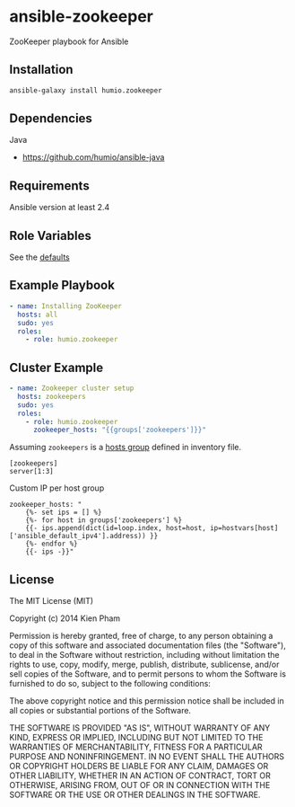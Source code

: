 ansible-zookeeper
=================

ZooKeeper playbook for Ansible

Installation
-----------

```bash
ansible-galaxy install humio.zookeeper
```

Dependencies
------------

Java

 - https://github.com/humio/ansible-java

Requirements
------------

Ansible version at least 2.4

Role Variables
--------------

See the [defaults](https://github.com/humio/ansible-zookeeper/blob/master/defaults/main.yml)

Example Playbook
----------------

```yaml
- name: Installing ZooKeeper
  hosts: all
  sudo: yes
  roles:
    - role: humio.zookeeper
```

Cluster Example
----------------

```yaml
- name: Zookeeper cluster setup
  hosts: zookeepers
  sudo: yes
  roles:
    - role: humio.zookeeper
      zookeeper_hosts: "{{groups['zookeepers']}}"
```

Assuming ```zookeepers``` is a [hosts group](http://docs.ansible.com/ansible/intro_inventory.html#group-variables) defined in inventory file.

```inventory
[zookeepers]
server[1:3]
```

Custom IP per host group

```
zookeeper_hosts: "
    {%- set ips = [] %}
    {%- for host in groups['zookeepers'] %}
    {{- ips.append(dict(id=loop.index, host=host, ip=hostvars[host]['ansible_default_ipv4'].address)) }}
    {%- endfor %}
    {{- ips -}}"
```

License
-------

The MIT License (MIT)

Copyright (c) 2014 Kien Pham

Permission is hereby granted, free of charge, to any person obtaining a copy
of this software and associated documentation files (the "Software"), to deal
in the Software without restriction, including without limitation the rights
to use, copy, modify, merge, publish, distribute, sublicense, and/or sell
copies of the Software, and to permit persons to whom the Software is
furnished to do so, subject to the following conditions:

The above copyright notice and this permission notice shall be included in all
copies or substantial portions of the Software.

THE SOFTWARE IS PROVIDED "AS IS", WITHOUT WARRANTY OF ANY KIND, EXPRESS OR
IMPLIED, INCLUDING BUT NOT LIMITED TO THE WARRANTIES OF MERCHANTABILITY,
FITNESS FOR A PARTICULAR PURPOSE AND NONINFRINGEMENT. IN NO EVENT SHALL THE
AUTHORS OR COPYRIGHT HOLDERS BE LIABLE FOR ANY CLAIM, DAMAGES OR OTHER
LIABILITY, WHETHER IN AN ACTION OF CONTRACT, TORT OR OTHERWISE, ARISING FROM,
OUT OF OR IN CONNECTION WITH THE SOFTWARE OR THE USE OR OTHER DEALINGS IN THE
SOFTWARE.
